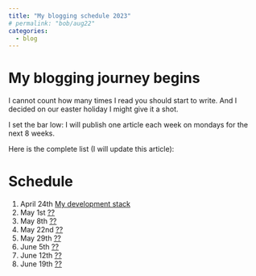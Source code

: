 ```yaml
---
title: "My blogging schedule 2023"
# permalink: "bob/aug22"
categories:
  - blog
---
```


# My blogging journey begins

I cannot count how many times I read you should start to write.
And I decided on our easter holiday I might give it a shot.

I set the bar low: I will publish one article each week on mondays for the next 8 weeks.

Here is the complete list (I will update this article):

# Schedule

1. April 24th [My development stack](/)
1. May 1st [??](/)
1. May 8th [??](/)
1. May 22nd [??](/)
1. May 29th [??](/)
1. June 5th [??](/)
1. June 12th [??](/)
1. June 19th [??](/)
